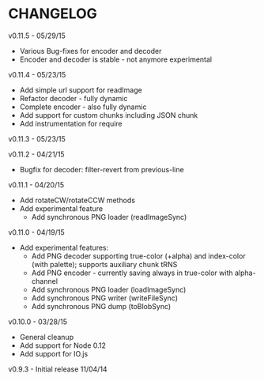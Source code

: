 CHANGELOG
=========

v0.11.5 - 05/29/15
* Various Bug-fixes for encoder and decoder
* Encoder and decoder is stable - not anymore experimental

v0.11.4 - 05/23/15
* Add simple url support for readImage
* Refactor decoder - fully dynamic
* Complete encoder - also fully dynamic
* Add support for custom chunks including JSON chunk
* Add instrumentation for require

v0.11.3 - 05/23/15

v0.11.2 - 04/21/15
* Bugfix for decoder: filter-revert from previous-line

v0.11.1 - 04/20/15
* Add rotateCW/rotateCCW methods
* Add experimental feature
  * Add synchronous PNG loader (readImageSync)

v0.11.0 - 04/19/15
* Add experimental features:
  * Add PNG decoder supporting true-color (+alpha) and index-color (with palette); supports auxiliary chunk tRNS
  * Add PNG encoder - currently saving always in true-color with alpha-channel
  * Add synchronous PNG loader (loadImageSync)
  * Add synchronous PNG writer (writeFileSync)
  * Add synchronous PNG dump (toBlobSync)

v0.10.0 - 03/28/15
* General cleanup
* Add support for Node 0.12
* Add support for IO.js

v0.9.3 - Initial release 11/04/14
